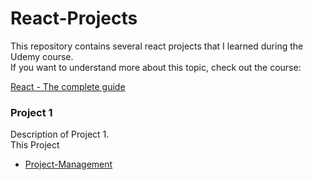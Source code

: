 # React-Projects

This repository contains several react projects that I learned during the Udemy course.<br>
If you want to understand more about this topic, check out the course:

[React - The complete guide](https://www.udemy.com/course/react-the-complete-guide-incl-redux/)

### Project 1

Description of Project 1.<br>
  This Project
  - [Project-Management](./Project-Management/)

